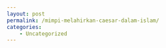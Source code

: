 ```yaml
---
layout: post
permalink: /mimpi-melahirkan-caesar-dalam-islam/
categories:
    - Uncategorized
---
```


